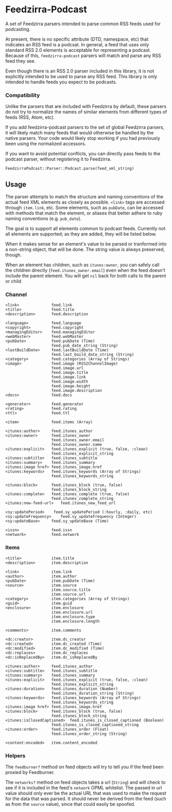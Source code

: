 # Feedzirra-Podcast

A set of Feedzirra parsers intended to parse common RSS feeds used for podcasting.

At present, there is no specific attribute (DTD, namespace, etc) that indicates an RSS feed is a podcsat. In general, a feed that uses only standard RSS 2.0 elements is acceptable for representing a podcast. Because of this, `feedzirra-podcast` parsers will match and parse any RSS feed they see.

Even though there is an RSS 2.0 parser included in this library, it is not explicitly intended to be used to parse any RSS feed. This library is only intended to handle feeds you expect to be podcasts.

### Compatibility

Unlike the parsers that are included with Feedzirra by default, these parsers do not try to normalize the names of similar elements from different types of feeds (RSS, Atom, etc).

If you add feedzirra-podcast parsers to the set of global Feedzirra parsers, it will likely match many feeds that would otherwise be handled by the native parsers. Your code would likely stop working if you had previously been using the normalized accessors.

If you want to avoid potential conflicts, you can directly pass feeds to the podcast parser, without registering it to Feedzirra.

	FeedzirraPodcast::Parser::Podcast.parse(feed_xml_string)

## Usage

The parser attempts to match the structure and naming conventions of the actual feed XML elements as closely as possible. `<link>` tags are accessed through `item.link`, etc. Some elements, such as `pubDate`, can be accessed with methods that match the element, or aliases that better adhere to ruby naming conventions (e.g. `pub_date`).

The goal is to support all elements common to podcast feeds. Currently not all elements are supported; as they are added, they will be listed below.

When it makes sense for an element's value to be parsed or tranformed into a non-string object, that will be done. The string value is always preserved, though.

When an element has children, such as `itunes:owner`, you can safely call the children directly (`feed.itunes_owner.email`) even when the feed doesn't include the parent element. You will get `nil` back for both calls to the parent or child

### Channel

	<link>				feed.link
	<title>				feed.title
	<description>		feed.description

	<language>			feed.language
	<copyright>			feed.copyright
	<managingEditor>	feed.managingEditor
	<webMaster>			feed.webMaster
	<pubDate>			feed.pubDate (Time)
						feed.pub_date_string (String)
	<lastBuildDate>		feed.lastBuildDate (Time)
						feed.last_build_date_string (String)
	<category>			feed.categories (Array of Strings)
	<image>				feed.image (RSS2ChannelImage)
						feed.image.url
						feed.image.title
						feed.image.link
						feed.image.width
						feed.image.height
						feed.image.description
	<docs>				feed.docs

	<generator>			feed.generator
	<rating>			feed.rating
	<ttl>				feed.ttl

	<item>				feed.items (Array)

	<itunes:author>		feed.itunes_author
	<itunes:owner>		feed.itunes_owner
						feed.itunes_owner.email
						feed.itunes_owner.name
	<itunes:explicit> 	feed.itunes_explicit (true, false, :clean)
						feed.itunes_explicit_string
	<itunes:subtitle> 	feed.itunes_subtitle
	<itunes:summary> 	feed.itunes_summary
	<itunes:image href>	feed.itunes_image.href
	<itunes:keywords> 	feed.itunes_keywords (Array of Strings)
						feed.itunes_keywords_string

	<itunes:block>	 	feed.itunes_block (true, false)
						feed.itunes_block_string
	<itunes:complete> 	feed.itunes_complete (true, false)
						feed.itunes_complete_string
	<itunes:new-feed-url>	feed.itunes_new_feed_url
	
	<sy:updatePeriod>	 feed.sy_updatePeriod (:hourly, :daily, etc)
	<sy:updateFrequency>	feed.sy_updateFrequency (Integer)
	<sy:updateBase>		feed.sy_updateBase (Time)

	<issn>				feed.issn
	<network>			feed.network

### Items

	<title>				item.title
	<description>		item.description

	<link>				item.link
	<author>			item.author
	<pubDate>			item.pubDate (Time)
	<source>			item.source
						item.source.title
						item.source.url
	<category>			item.categories (Array of Strings)
	<guid>				item.guid
	<enclosure>			item.enclosure
						item.enclosure.url
						item.enclosure.type
						item.enclosure.length

	<comments>			item.comments
	
	<dc:creator>		item.dc_creator
	<dc:created>		item.dc_created (Time)
	<dc:modified>		item.dc_modified (Time)
	<dc:replaces>		item.dc_replaces
	<dc:isReplacedBy>	item.dc_isReplacedBy
	
	<itunes:author>		feed.itunes_author
	<itunes:subtitle> 	feed.itunes_subtitle
	<itunes:summary> 	feed.itunes_summary
	<itunes:explicit> 	feed.itunes_explicit (true, false, :clean)
						feed.itunes_explicit_string
	<itunes:duration>	feed.itunes_duration (Number)
						feed.itunes_duration_string (String)
	<itunes:keywords> 	feed.itunes_keywords (Array of Strings)
						feed.itunes_keywords_string
	<itunes:image href>	feed.itunes_image.href
	<itunes:block>	 	feed.itunes_block (true, false)
						feed.itunes_block_string
	<itunes:isClosedCaptioned>	feed.itunes_is_closed_captioned (Boolean)
						feed.itunes_is_closed_captioned_string
	<itunes:order>		feed.itunes_order (Float)
						feed.itunes_order_string (String)
	
	<content:encoded>	item.content_encoded	

### Helpers

The `feedburner?` method on feed objects will try to tell you if the feed been proxied by Feedburner.

The `networks?` method on feed objects takes a url (`String`) and will check to see if it is included in the feed's `network` OPML whitelist. The passed in url value should only ever be the actual URL that was used to make the request for the data that was parsed. It should never be derived from the feed (such as from the `source` value), since that could easily be spoofed.
